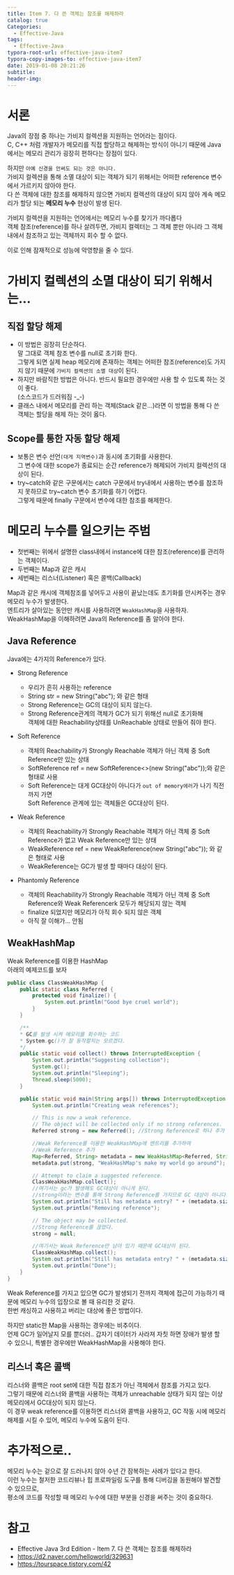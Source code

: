 ```yaml
---
title: Item 7. 다 쓴 객체는 참조를 해제하라
catalog: true
Categories:
  - Effective-Java
tags:
  - Effective-Java
typora-root-url: effective-java-item7
typora-copy-images-to: effective-java-item7
date: 2019-01-08 20:21:26
subtitle:
header-img:
---
```


# 서론
Java의 장점 중 하나는 가비지 컬렉션을 지원하는 언어라는 점이다.  
C, C++ 처럼 개발자가 메모리를 직접 할당하고 해제하는 방식이 아니기 때문에 Java에서는 메모리 관리가 굉장히 편하다는 장점이 있다.

하지만 `아예 신경을 안써도 되는 것은 아니다.`  
가비지 컬렉션을 통해 소멸 대상이 되는 객체가 되기 위해서는 어떠한 reference 변수에서 가르키지 않아야 한다.  
다 쓴 객체에 대한 참조를 해제하지 않으면 가비지 컬렉션의 대상이 되지 않아 계속 메모리가 할당 되는 **메모리 누수** 현상이 발생 된다.

가비지 컬렉션을 지원하는 언어에서는 메모리 누수를 찾기가 까다롭다  
객체 참조(reference)를 하나 살려두면, 가비지 컬렉터는 그 객체 뿐만 아니라 그 객체 내에서 참조하고 있는 객체까지 회수 할 수 없다.

이로 인해 잠재적으로 성능에 악영향을 줄 수 있다.

# 가비지 컬렉션의 소멸 대상이 되기 위해서는...
## 직접 할당 해제
* 이 방법은 굉장히 단순하다.  
말 그대로 객체 참조 변수를 null로 초기화 한다.  
그렇게 되면 실제 heap 메모리에 존재하는 객체는 어떠한 참조(reference)도 가지지 않기 때문에
  `가비지 컬렉션의 소멸 대상`이 된다.
* 하지만 바람직한 방법은 아니다. 반드시 필요한 경우에만 사용 할 수 있도록 하는 것이 좋다.  
(소스코드가 드러워짐 -_-)
* 클래스 내에서 메모리를 관리 하는 객체(Stack 같은...)라면 이 방법을 통해 다 쓴 객체는 할당을 해제 하는 것이 옳다.

## Scope를 통한 자동 할당 해제
* 보통은 변수 선언`(대게 지역변수)`과 동시에 초기화를 사용한다.  
그 변수에 대한 scope가 종료되는 순간 reference가 해제되어 가비지 컬렉션의 대상이 된다.
* try~catch와 같은 구문에서는 catch 구문에서 try내에서 사용하는 변수를 참조하지 못하므로
  try~catch 변수 초기화를 하기 어렵다.  
  그렇게 때문에 finally 구문에서 변수에 대한 참조를 해제한다.

# 메모리 누수를 일으키는 주범
* 첫번째는 위에서 설명한 class내에서 instance에 대한 참조(reference)를 관리하는 객체이다.
* 두번째는 Map과 같은 캐시
* 세번째는 리스너(Listener) 혹은 콜백(Callback)


Map과 같은 캐시에 객체참조를 넣어두고 사용이 끝났는데도 초기화를 안시켜주는 경우 메모리 누수가 발생한다.  
엔트리가 살아있는 동안만 캐시를 사용하려면 `WeakHashMap`을 사용하자.  
WeakHashMap을 이해하려면 Java의 Reference를 좀 알아야 한다.

## Java Reference 
Java에는 4가지의 Reference가 있다.
* Strong Reference
  * 우리가 흔히 사용하는 reference
  * String str = new String("abc"); 와 같은 형태
  * Strong Reference는 GC의 대상이 되지 않는다. 
  * Strong Reference관계의 객체가 GC가 되기 위해선 null로 초기화해  
  객체에 대한 Reachability상태를 UnReachable 상태로 만들어 줘야 한다.

* Soft Reference
  * 객체의 Reachability가 Strongly Reachable 객체가 아닌 객체 중 Soft Reference만 있는 상태
  * SoftReference<Class> ref = new SoftReference<>(new String("abc"));와 같은 형태로 사용
  * Soft Reference는 대게 GC대상이 아니다가 `out of memory에러`가 나기 직전까지 가면  
  Soft Reference 관계에 있는 객체들은 GC대상이 된다.

* Weak Reference
  * 객체의 Reachability가 Strongly Reachable 객체가 아닌 객체 중 Soft Reference가 없고 Weak Reference만 있는 상태
  * WeakReference<Class> ref = new WeakReference<Class>(new String("abc")); 와 같은 형태로 사용
  * WeakReference는 GC가 발생 할 때마다 대상이 된다.

* Phantomly Reference
  * 객체의 Reachability가 Strongly Reachable 객체가 아닌 객체 중 Soft Reference와 Weak Referencerk 모두가 해당되지 않는 객체
  * finalize 되었지만 메모리가 아직 회수 되지 않은 객체
  * 아직 잘 이해가... 안됨

## WeakHashMap 
Weak Reference를 이용한 HashMap  
아래의 예제코드를 보자
```java
public class ClassWeakHashMap {
    public static class Referred {
        protected void finalize() {
            System.out.println("Good bye cruel world");
        }
    }

    /**
    * GC를 발생 시켜 메모리를 회수하는 코드
    * System.gc()가 잘 동작할지는 모르겠다.
    */
    public static void collect() throws InterruptedException {
        System.out.println("Suggesting collection");
        System.gc();
        System.out.println("Sleeping");
        Thread.sleep(5000);
    }

    public static void main(String args[]) throws InterruptedException {
        System.out.println("Creating weak references");

        // This is now a weak reference. 
        // The object will be collected only if no strong references. 
        Referred strong = new Referred(); //Strong Reference로 하나 추가

        //Weak Reference를 이용한 WeakHashMap에 엔트리를 추가하여
        //Weak Reference 추가
        Map<Referred, String> metadata = new WeakHashMap<Referred, String>();
        metadata.put(strong, "WeakHashMap's make my world go around");

        // Attempt to claim a suggested reference. 
        ClassWeakHashMap.collect();
        //여기서는 gc가 발생해도 GC대상이 아니게 된다.
        //strong이라는 변수를 통해 Strong Reference를 가지므로 GC 대상이 아니다.
        System.out.println("Still has metadata entry? " + (metadata.size() == 1));
        System.out.println("Removing reference");

        // The object may be collected. 
        //Strong Reference를 끊었다.
        strong = null;

        //여기서는 Weak Reference만 남아 있기 때문에 GC대상이 된다.
        ClassWeakHashMap.collect();
        System.out.println("Still has metadata entry? " + (metadata.size() == 1));
        System.out.println("Done");
    }
}
```

Weak Reference를 가지고 있으면 GC가 발생되기 전까지 객체에 접근이 가능하기 때문에 메모리 누수의 입장으로 볼 때 유리한 것 같다.  
한번 캐싱하고 사용하고 버리는 대상에 좋은 방법이다.

하지만 static한 Map을 사용하는 경우에는 비추이다.  
언제 GC가 일어날지 모를 뿐더러.. 갑자기 데이터가 사라져 자칫 하면 장애가 발생 할 수 있으니,
특별한 경우에만 WeakHashMap을 사용해야 한다.

## 리스너 혹은 콜백
리스너와 콜백은 root set에 대한 직접 참조가 아닌 객체에서 참조를 가지고 있다.  
그렇기 때문에 리스너와 콜백을 사용하는 객체가 unreachable 상태가 되지 않는 이상 메모리에서 GC대상이 되지 않는다.  
이 경우 weak reference를 이용하면 리스너와 콜백을 사용하고, GC 작동 시에 메모리 해제를 시킬 수 있어, 메모리 누수에 도움이 된다.



# 추가적으로..
메모리 누수는 겉으로 잘 드러나지 않아 수년 간 잠복하는 사례가 있다고 한다.  
이런 누수는 철저한 코드리뷰나 힙 프로파일링 도구를 통해 디버깅을 동원해야 발견할 수 있으므로,  
평소에 코드를 작성할 때 메모리 누수에 대한 부분을 신경을 써주는 것이 중요하다.

# 참고
* Effective Java 3rd Edition - Item 7. 다 쓴 객체는 참조를 해제하라
* https://d2.naver.com/helloworld/329631
* https://tourspace.tistory.com/42